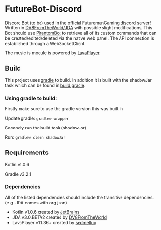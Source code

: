 
FutureBot-Discord
=================


Discord Bot (to be) used in the official FuturemanGaming discord server!
Written in [DV8FromTheWorld/JDA](https://github.com/DV8FromTheWorld/JDA) with possible slight modifications.
This Bot should use [PhantomBot](https://github.com/PhantomBot/PhantomBot) to retrieve all of its custom commands
that can be created/edited/deleted via the native web panel. The API connection is established through a WebSocketClient.

The music is module is powered by [LavaPlayer](https://github.com/sedmelluq/lavaplayer)

## Build 

This project uses [gradle](https://gradle.org/) to build. In addition it is built with the shadowJar task
which can be found in [build.gradle](/build.gradle).

### Using gradle to build:

Firstly make sure to use the gradle version this was built in

Update gradle: `gradlew wrapper` 


Secondly run the build task (shadowJar)
 
Run: `gradlew clean shadowJar`

## Requirements

Kotlin v1.0.6

Gradle v3.2.1


### Dependencies

All of the listed dependencies should include the transitive dependencies. (e.g. JDA comes with org.json)

- Kotlin v1.0.6
    created by [JetBrains](https://github.com/JetBrains)
- JDA v3.0.BETA2
    created by [DV8FromTheWorld](https://github.com/DV8FromTheWorld)
- LavaPlayer v1.1.36+
    created by [sedmelluq](https://github.com/sedmelluq)
